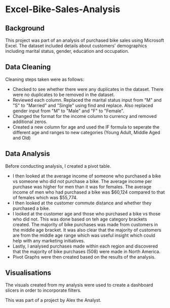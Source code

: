# Excel-Bike-Sales-Analysis


## Background 
This project was part of an analysis of purchased bike sales using Microsoft Excel. The dataset included details about customers' demographics including marital status, gender, education and occupation. 

## Data Cleaning
Cleaning steps taken were as follows: 
* Checked to see whether there were any duplicates in the dataset. There were no duplicates to be removed in the dataset.
* Reviewed each column. Replaced the marital status input from "M" and "S" to "Married" and "Single" using find and replace. Also replaced gender input from "M" to "Male" and "F" to "Female".
* Changed the format for the income column to currency and removed additional zeros.
* Created a new column for age and used the IF formula to seperate the different age and ranges to new categories (Young Adult, Middle Aged and Old) 

## Data Analysis
Before conducting analysis, I created a pivot table. 
* I then looked at the average income of someone who purchased a bike vs someone who did not purchase a bike. The average income per purchase was higher for men than it was for females. The average income of men who had purchased a bike was $60,124 compared to that of females which was $55,774.
* I then looked at the customer commute distance and whether they purchased a bike.
* I looked at the customer age and those who purchased a bike vs those who did not. This was done based on teh age category brackets created. The majority of bike purchases was made from customers in the middle age bracket. It was also clear that the majority of customers are from the middle age range which was useful insight which could help with any marketing initiatives.
* Lastly, I analysed purchases made within each region and discovered that the majority of bike purchases (508) were made in North America.
* Pivot Graphs were then created based on the results of the analysis.

## Visualisations
The visuals created from my analysis were used to create a dashboard slicers in order to incorporate filters. 

This was part of a project by Alex the Analyst. 

